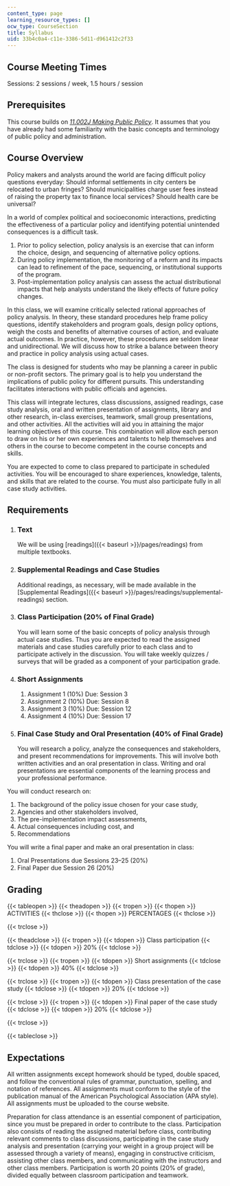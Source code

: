 ```yaml
---
content_type: page
learning_resource_types: []
ocw_type: CourseSection
title: Syllabus
uid: 33b4c0a4-c11e-3386-5d11-d961412c2f33
---
```


Course Meeting Times
--------------------

Sessions: 2 sessions / week, 1.5 hours / session

Prerequisites
-------------

This course builds on [_11.002J Making Public Policy_](/courses/11-002j-making-public-policy-fall-2014/). It assumes that you have already had some familiarity with the basic concepts and terminology of public policy and administration.

Course Overview
---------------

Policy makers and analysts around the world are facing difficult policy questions everyday: Should informal settlements in city centers be relocated to urban fringes? Should municipalities charge user fees instead of raising the property tax to finance local services? Should health care be universal?

In a world of complex political and socioeconomic interactions, predicting the effectiveness of a particular policy and identifying potential unintended consequences is a difficult task.

1.  Prior to policy selection, policy analysis is an exercise that can inform the choice, design, and sequencing of alternative policy options.
2.  During policy implementation, the monitoring of a reform and its impacts can lead to refinement of the pace, sequencing, or institutional supports of the program.
3.  Post-implementation policy analysis can assess the actual distributional impacts that help analysts understand the likely effects of future policy changes.

In this class, we will examine critically selected rational approaches of policy analysis. In theory, these standard procedures help frame policy questions, identify stakeholders and program goals, design policy options, weigh the costs and benefits of alternative courses of action, and evaluate actual outcomes. In practice, however, these procedures are seldom linear and unidirectional. We will discuss how to strike a balance between theory and practice in policy analysis using actual cases.

The class is designed for students who may be planning a career in public or non-profit sectors. The primary goal is to help you understand the implications of public policy for different pursuits. This understanding facilitates interactions with public officials and agencies.

This class will integrate lectures, class discussions, assigned readings, case study analysis, oral and written presentation of assignments, library and other research, in-class exercises, teamwork, small group presentations, and other activities. All the activities will aid you in attaining the major learning objectives of this course. This combination will allow each person to draw on his or her own experiences and talents to help themselves and others in the course to become competent in the course concepts and skills.

You are expected to come to class prepared to participate in scheduled activities. You will be encouraged to share experiences, knowledge, talents, and skills that are related to the course. You must also participate fully in all case study activities.

Requirements
------------

1.  ### Text
    
    We will be using [readings]({{< baseurl >}}/pages/readings) from multiple textbooks.
    
2.  ### Supplemental Readings and Case Studies
    
    Additional readings, as necessary, will be made available in the [Supplemental Readings]({{< baseurl >}}/pages/readings/supplemental-readings) section.
    
3.  ### Class Participation (20% of Final Grade)
    
    You will learn some of the basic concepts of policy analysis through actual case studies. Thus you are expected to read the assigned materials and case studies carefully prior to each class and to participate actively in the discussion. You will take weekly quizzes / surveys that will be graded as a component of your participation grade.
    
4.  ### Short Assignments
    
    1.  Assignment 1 (10%) Due: Session 3
    2.  Assignment 2 (10%) Due: Session 8
    3.  Assignment 3 (10%) Due: Session 12
    4.  Assignment 4 (10%) Due: Session 17
5.  ### Final Case Study and Oral Presentation (40% of Final Grade)
    
    You will research a policy, analyze the consequences and stakeholders, and present recommendations for improvements. This will involve both written activities and an oral presentation in class. Writing and oral presentations are essential components of the learning process and your professional performance.
    

You will conduct research on:

1.  The background of the policy issue chosen for your case study,
2.  Agencies and other stakeholders involved,
3.  The pre-implementation impact assessments,
4.  Actual consequences including cost, and
5.  Recommendations

You will write a final paper and make an oral presentation in class:

1.  Oral Presentations due Sessions 23–25 (20%)
2.  Final Paper due Session 26 (20%)

Grading
-------

{{< tableopen >}}
{{< theadopen >}}
{{< tropen >}}
{{< thopen >}}
ACTIVITIES
{{< thclose >}}
{{< thopen >}}
PERCENTAGES
{{< thclose >}}

{{< trclose >}}

{{< theadclose >}}
{{< tropen >}}
{{< tdopen >}}
Class participation
{{< tdclose >}}
{{< tdopen >}}
20%
{{< tdclose >}}

{{< trclose >}}
{{< tropen >}}
{{< tdopen >}}
Short assignments
{{< tdclose >}}
{{< tdopen >}}
40%
{{< tdclose >}}

{{< trclose >}}
{{< tropen >}}
{{< tdopen >}}
Class presentation of the case study
{{< tdclose >}}
{{< tdopen >}}
20%
{{< tdclose >}}

{{< trclose >}}
{{< tropen >}}
{{< tdopen >}}
Final paper of the case study
{{< tdclose >}}
{{< tdopen >}}
20%
{{< tdclose >}}

{{< trclose >}}

{{< tableclose >}}

Expectations
------------

All written assignments except homework should be typed, double spaced, and follow the conventional rules of grammar, punctuation, spelling, and notation of references. All assignments must conform to the style of the publication manual of the American Psychological Association (APA style). All assignments must be uploaded to the course website.

Preparation for class attendance is an essential component of participation, since you must be prepared in order to contribute to the class. Participation also consists of reading the assigned material before class, contributing relevant comments to class discussions, participating in the case study analysis and presentation (carrying your weight in a group project will be assessed through a variety of means), engaging in constructive criticism, assisting other class members, and communicating with the instructors and other class members. Participation is worth 20 points (20% of grade), divided equally between classroom participation and teamwork.